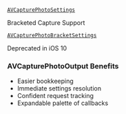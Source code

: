 


[`AVCapturePhotoSettings`](https://developer.apple.com/documentation/avfoundation/avcapturephotosettings)

Bracketed Capture Support

[`AVCapturePhotoBracketSettings`](https://developer.apple.com/documentation/avfoundation/avcapturephotobracketsettings)



Deprecated in iOS 10

### AVCapturePhotoOutput Benefits

* Easier bookkeeping
* Immediate settings resolution
* Confident request tracking
* Expandable palette of callbacks
